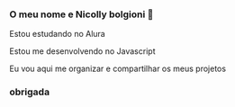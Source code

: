 ### O meu nome e Nicolly bolgioni 🖤


Estou estudando no Alura


Estou me desenvolvendo no Javascript


Eu vou aqui me organizar e compartilhar os meus projetos


### obrigada
